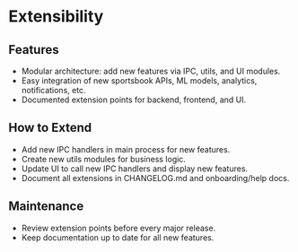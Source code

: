 # Extensibility

## Features

- Modular architecture: add new features via IPC, utils, and UI modules.
- Easy integration of new sportsbook APIs, ML models, analytics, notifications, etc.
- Documented extension points for backend, frontend, and UI.

## How to Extend

- Add new IPC handlers in main process for new features.
- Create new utils modules for business logic.
- Update UI to call new IPC handlers and display new features.
- Document all extensions in CHANGELOG.md and onboarding/help docs.

## Maintenance

- Review extension points before every major release.
- Keep documentation up to date for all new features.
